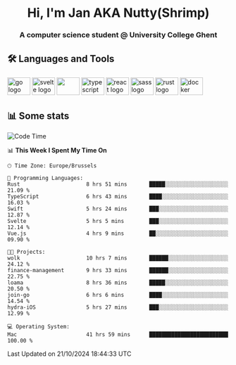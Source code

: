 <h1 align="center">Hi, I'm Jan AKA Nutty(Shrimp)</h1>
<h3 align="center">A computer science student @ University College Ghent</h3>

<h2 align="left">🛠️ Languages and Tools</h2>

###

<div align="left">
  <img src="https://cdn.jsdelivr.net/gh/devicons/devicon/icons/go/go-original.svg" height="40" width="52" alt="go logo"  />
  <img src="https://cdn.jsdelivr.net/gh/devicons/devicon@latest/icons/svelte/svelte-original.svg"  height="40" width="52" alt="svelte logo" />
  <img src="https://cdn.jsdelivr.net/gh/devicons/devicon@latest/icons/tailwindcss/tailwindcss-original.svg" height="40" width="52" />
  <img src="https://cdn.jsdelivr.net/gh/devicons/devicon/icons/typescript/typescript-original.svg" height="40" width="52" alt="typescript logo"  />
  <img src="https://cdn.jsdelivr.net/gh/devicons/devicon/icons/react/react-original.svg" height="40" width="52" alt="react logo"  />
  <img src="https://cdn.jsdelivr.net/gh/devicons/devicon/icons/sass/sass-original.svg" height="40" width="52" alt="sass logo"  />
  <img src="https://cdn.jsdelivr.net/gh/devicons/devicon@latest/icons/rust/rust-original.svg" height="40" width="52" alt="rust logo" />
  <img src="https://cdn.jsdelivr.net/gh/devicons/devicon/icons/docker/docker-original.svg" height="40" width="52" alt="docker logo"  />
</div>

<h2>📊 Some stats</h2>

<!--START_SECTION:waka-->
![Code Time](http://img.shields.io/badge/Code%20Time-5%2C173%20hrs%2055%20mins-blue)

📊 **This Week I Spent My Time On** 

```text
🕑︎ Time Zone: Europe/Brussels

💬 Programming Languages: 
Rust                     8 hrs 51 mins       █████░░░░░░░░░░░░░░░░░░░░   21.09 % 
TypeScript               6 hrs 43 mins       ████░░░░░░░░░░░░░░░░░░░░░   16.03 % 
Swift                    5 hrs 24 mins       ███░░░░░░░░░░░░░░░░░░░░░░   12.87 % 
Svelte                   5 hrs 5 mins        ███░░░░░░░░░░░░░░░░░░░░░░   12.14 % 
Vue.js                   4 hrs 9 mins        ██░░░░░░░░░░░░░░░░░░░░░░░   09.90 % 

🐱‍💻 Projects: 
wolk                     10 hrs 7 mins       ██████░░░░░░░░░░░░░░░░░░░   24.12 % 
finance-management       9 hrs 33 mins       ██████░░░░░░░░░░░░░░░░░░░   22.75 % 
loama                    8 hrs 36 mins       █████░░░░░░░░░░░░░░░░░░░░   20.50 % 
join-go                  6 hrs 6 mins        ████░░░░░░░░░░░░░░░░░░░░░   14.54 % 
hydra-iOS                5 hrs 27 mins       ███░░░░░░░░░░░░░░░░░░░░░░   12.99 % 

💻 Operating System: 
Mac                      41 hrs 59 mins      █████████████████████████   100.00 % 
```


 Last Updated on 21/10/2024 18:44:33 UTC
<!--END_SECTION:waka-->
